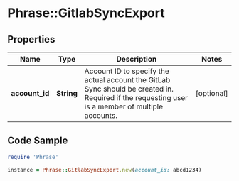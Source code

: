 # Phrase::GitlabSyncExport

## Properties

Name | Type | Description | Notes
------------ | ------------- | ------------- | -------------
**account_id** | **String** | Account ID to specify the actual account the GitLab Sync should be created in. Required if the requesting user is a member of multiple accounts. | [optional] 

## Code Sample

```ruby
require 'Phrase'

instance = Phrase::GitlabSyncExport.new(account_id: abcd1234)
```


